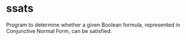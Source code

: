 # ssats

Program to determine whether a given Boolean formula, represented in Conjunctive Normal Form, can be satisfied.
